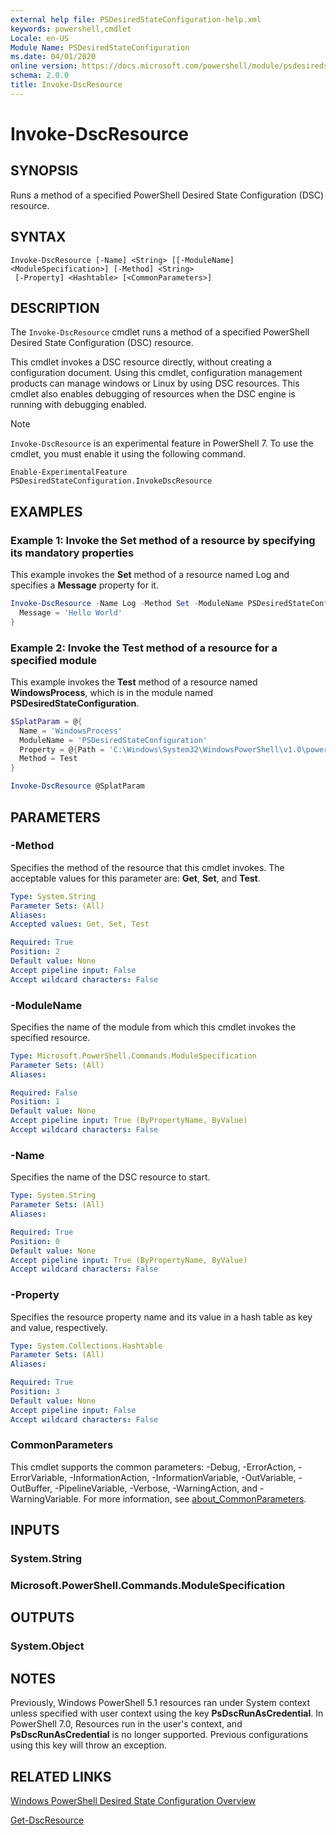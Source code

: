 ```yaml
---
external help file: PSDesiredStateConfiguration-help.xml
keywords: powershell,cmdlet
Locale: en-US
Module Name: PSDesiredStateConfiguration
ms.date: 04/01/2020
online version: https://docs.microsoft.com/powershell/module/psdesiredstateconfiguration/invoke-dscresource?view=powershell-7.1&WT.mc_id=ps-gethelp
schema: 2.0.0
title: Invoke-DscResource
---
```


# Invoke-DscResource

## SYNOPSIS
Runs a method of a specified PowerShell Desired State Configuration (DSC) resource.

## SYNTAX

```
Invoke-DscResource [-Name] <String> [[-ModuleName] <ModuleSpecification>] [-Method] <String>
 [-Property] <Hashtable> [<CommonParameters>]
```

## DESCRIPTION

The `Invoke-DscResource` cmdlet runs a method of a specified PowerShell Desired State Configuration
(DSC) resource.

This cmdlet invokes a DSC resource directly, without creating a configuration document. Using this
cmdlet, configuration management products can manage windows or Linux by using DSC resources. This
cmdlet also enables debugging of resources when the DSC engine is running with debugging enabled.

> [!NOTE]
> `Invoke-DscResource` is an experimental feature in PowerShell 7. To use the cmdlet, you must
> enable it using the following command.
>
> `Enable-ExperimentalFeature PSDesiredStateConfiguration.InvokeDscResource`

## EXAMPLES

### Example 1: Invoke the Set method of a resource by specifying its mandatory properties

This example invokes the **Set** method of a resource named Log and specifies a **Message** property
for it.

```powershell
Invoke-DscResource -Name Log -Method Set -ModuleName PSDesiredStateConfiguration -Property @{
  Message = 'Hello World'
}
```

### Example 2: Invoke the Test method of a resource for a specified module

This example invokes the **Test** method of a resource named **WindowsProcess**, which is in the
module named **PSDesiredStateConfiguration**.

```powershell
$SplatParam = @{
  Name = 'WindowsProcess'
  ModuleName = 'PSDesiredStateConfiguration'
  Property = @{Path = 'C:\Windows\System32\WindowsPowerShell\v1.0\powershell.exe'; Arguments = ''}
  Method = Test
}

Invoke-DscResource @SplatParam
```

## PARAMETERS

### -Method

Specifies the method of the resource that this cmdlet invokes. The acceptable values for this
parameter are: **Get**, **Set**, and **Test**.

```yaml
Type: System.String
Parameter Sets: (All)
Aliases:
Accepted values: Get, Set, Test

Required: True
Position: 2
Default value: None
Accept pipeline input: False
Accept wildcard characters: False
```

### -ModuleName

Specifies the name of the module from which this cmdlet invokes the specified resource.

```yaml
Type: Microsoft.PowerShell.Commands.ModuleSpecification
Parameter Sets: (All)
Aliases:

Required: False
Position: 1
Default value: None
Accept pipeline input: True (ByPropertyName, ByValue)
Accept wildcard characters: False
```

### -Name

Specifies the name of the DSC resource to start.

```yaml
Type: System.String
Parameter Sets: (All)
Aliases:

Required: True
Position: 0
Default value: None
Accept pipeline input: True (ByPropertyName, ByValue)
Accept wildcard characters: False
```

### -Property

Specifies the resource property name and its value in a hash table as key and value, respectively.

```yaml
Type: System.Collections.Hashtable
Parameter Sets: (All)
Aliases:

Required: True
Position: 3
Default value: None
Accept pipeline input: False
Accept wildcard characters: False
```

### CommonParameters

This cmdlet supports the common parameters: -Debug, -ErrorAction, -ErrorVariable,
-InformationAction, -InformationVariable, -OutVariable, -OutBuffer, -PipelineVariable, -Verbose,
-WarningAction, and -WarningVariable. For more information, see
[about_CommonParameters](https://go.microsoft.com/fwlink/?LinkID=113216).

## INPUTS

### System.String

### Microsoft.PowerShell.Commands.ModuleSpecification

## OUTPUTS

### System.Object

## NOTES

Previously, Windows PowerShell 5.1 resources ran under System context unless specified with user
context using the key **PsDscRunAsCredential**. In PowerShell 7.0, Resources run in the user's
context, and **PsDscRunAsCredential** is no longer supported. Previous configurations using this key
will throw an exception.

## RELATED LINKS

[Windows PowerShell Desired State Configuration Overview](/powershell/scripting/dsc/overview/dscforengineers)

[Get-DscResource](Get-DscResource.md)
